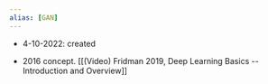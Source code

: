 ```yaml
---
alias: [GAN]
---
```


- 4-10-2022: created


 - 2016 concept. [[(Video) Fridman 2019, Deep Learning Basics --  Introduction and Overview]]